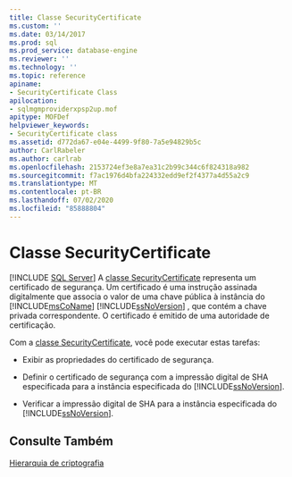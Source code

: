 ```yaml
---
title: Classe SecurityCertificate
ms.custom: ''
ms.date: 03/14/2017
ms.prod: sql
ms.prod_service: database-engine
ms.reviewer: ''
ms.technology: ''
ms.topic: reference
apiname:
- SecurityCertificate Class
apilocation:
- sqlmgmproviderxpsp2up.mof
apitype: MOFDef
helpviewer_keywords:
- SecurityCertificate class
ms.assetid: d772da67-e04e-4499-9f80-7a5e94829b5c
author: CarlRabeler
ms.author: carlrab
ms.openlocfilehash: 2153724ef3e8a7ea31c2b99c344c6f824318a982
ms.sourcegitcommit: f7ac1976d4bfa224332edd9ef2f4377a4d55a2c9
ms.translationtype: MT
ms.contentlocale: pt-BR
ms.lasthandoff: 07/02/2020
ms.locfileid: "85888804"
---
```

# <a name="securitycertificate-class"></a>Classe SecurityCertificate
[!INCLUDE [SQL Server](../../../includes/applies-to-version/sqlserver.md)]
  A [classe SecurityCertificate](../../../relational-databases/wmi-provider-configuration-classes/securitycertificate-class/securitycertificate-class.md) representa um certificado de segurança. Um certificado é uma instrução assinada digitalmente que associa o valor de uma chave pública à instância do [!INCLUDE[msCoName](../../../includes/msconame-md.md)] [!INCLUDE[ssNoVersion](../../../includes/ssnoversion-md.md)] , que contém a chave privada correspondente. O certificado é emitido de uma autoridade de certificação.  
  
 Com a [classe SecurityCertificate](../../../relational-databases/wmi-provider-configuration-classes/securitycertificate-class/securitycertificate-class.md), você pode executar estas tarefas:  
  
-   Exibir as propriedades do certificado de segurança.  
  
-   Definir o certificado de segurança com a impressão digital de SHA especificada para a instância especificada do [!INCLUDE[ssNoVersion](../../../includes/ssnoversion-md.md)].  
  
-   Verificar a impressão digital de SHA para a instância especificada do [!INCLUDE[ssNoVersion](../../../includes/ssnoversion-md.md)].  
  
## <a name="see-also"></a>Consulte Também  
 [Hierarquia de criptografia](../../../relational-databases/security/encryption/encryption-hierarchy.md)  
  
  
